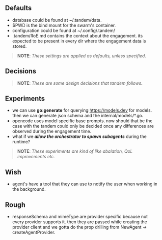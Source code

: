 ## Defaults
- database could be found at ~/.tandem/data.
- $PWD is the bind mount for the swarm's container.
- configuration could be found at ~/.config/.tandem/
- .tandem/RoE.md contains the context about the engagement. its expected to be present in every dir where the engagement data is stored.
> **NOTE**: *These settings are applied as defaults, unless specified.*

## Decisions
> **NOTE**: *These are some design decisions that tandem follows*.


## Experiments
- we can use **go:generate** for querying https://models.dev for models. then we can generate json schema and the internal/models/*.go.
- opencode uses model specific base prompts. now should that be the case with the tandem could only be decided once any differences are observed during the engagement time.
- what if we ***allow the orchestrator to spawn subagents*** during the runtime?
> **NOTE**: *These experiments are kind of like abalation, QoL improvements etc.*

## Wish
- agent's have a tool that they can use to notify the user when working in the background.

## Rough
- responseSchema and mimeType are provider specific because not every provider supports it. then they are passed while creating the provider client and we gotta do the prop drilling from NewAgent -> createAgentProvider.


